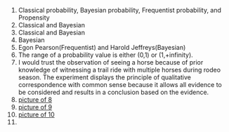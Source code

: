 1. Classical probability, Bayesian probability, Frequentist probability, and Propensity 
2. Classical and Bayesian 
3. Classical and Bayesian
4. Bayesian
5. Egon Pearson(Frequentist) and Harold Jeffreys(Bayesian)
6. The range of a probability value is either (0,1) or (1,+infinity).
7. I would trust the observation of seeing a horse because of prior knowledge of witnessing a trail ride with multiple horses during rodeo season. The experiment displays the principle of qualitative correspondence with common sense because it allows all evidence to be considered and results in a conclusion based on the evidence.
8. [picture of 8](quiz/IMG_1174.jpeg)
9. [picture of 9](quiz/IMG_1175.jpeg)
10. [picture of 10]( )
11. 
    
